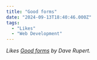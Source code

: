 ```yaml
---
title: "Good forms"
date: "2024-09-13T18:40:46.000Z"
tags: 
  - "Likes"
  - "Web Development"
---
```


_Likes [Good forms](https://daverupert.com/2024/09/good-forms/) by Dave Rupert._
